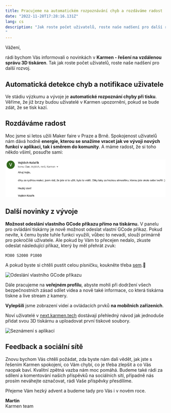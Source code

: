 ```yaml
---
title: Pracujeme na automatickém rozpoznávání chyb a rozdáváme radost
date: "2022-11-28T17:28:16.131Z"
lang: cs
description: "Jak roste počet uživatelů, roste naše nadšení pro další rozvoj.
"
---
```


<div class="typeset">

  Vážení,

rádi bychom Vás informovali o novinkách v **Karmen -  řešení na vzdálenou správu 3D tiskáren**. Tak jak roste počet uživatelů, roste naše nadšení pro další rozvoj.

## Automatická detekce chyb a notifikace uživatele
Ve stádiu výzkumu a vývoje je **automatické rozpoznání chyby při tisku**. Věříme, že již brzy budou uživatelé v Karmen upozorněni, pokud se bude zdát, že se tisk kazí.

## Rozdáváme radost
Moc jsme si letos užili Maker faire v Praze a Brně. Spokojenost uživatelů nám dává hodně **energie, kterou se snažíme vracet jak ve vývoji nových funkcí v aplikaci, tak i směrem do komunity**. A máme radost, že si toho někdo všiml, posuďte sami:

![Radost](./1.png)

## Další novinky z vývoje
**Možnost odeslání vlastního GCode příkazu přímo na tiskárnu.** V panelu pro ovládání tiskárny je nově možnost odeslat vlastní GCode příkaz. Pokud nevíte, k čemu byste tuhle funkci využili, vůbec to nevadí, slouží primárně pro pokročilé uživatele. Ale pokud by Vám to přecejen nedalo, zkuste odeslat následující příkaz, který by měl přehrát zvuk: 

  ```
  M300 S2000 P1000
  ````
  
A pokud byste si chtěli pustit celou písničku, koukněte třeba [sem](https://github.com/alexyu132/midi-m300/tree/master/samples).🙂

![Odeslání vlastního GCode příkazu](./3.png)


Dále pracujeme na **veřejném profilu**, abyste mohli při dodržení všech bezpečnostních zásad sdílet videa a nově také informace, co která tiskárna tiskne a live stream z kamery. 

**Vylepšili** jsme zobrazení videí a ovládacích prvků **na mobilních zařízeních**.

Noví uživatelé v [next.karmen.tech](https://next.karmen.tech) dostávají přehledný návod jak jednoduše přidat svou 3D tiskárnu a uploadovat první tiskové soubory.

![Seznámení s aplikací](./2.png)

## Feedback a sociální sítě
Znovu bychom Vás chtěli požádat, zda byste nám dali vědět, jak jste s řešením Karmen spokojeni, co Vám chybí, co je třeba zlepšit a co Vás naopak baví. Kvalitní zpětná vazba nám moc pomáhá. Budeme také rádi za sdílení a komentování našich příspěvků na sociálních sítí, případně nás prosím neváhejte označovat, rádi Vaše příspěvky přesdílíme.

Přejeme Vám hezký advent a budeme tady pro Vás i v novém roce.

__Martin__
<br />Karmen team

</div>
